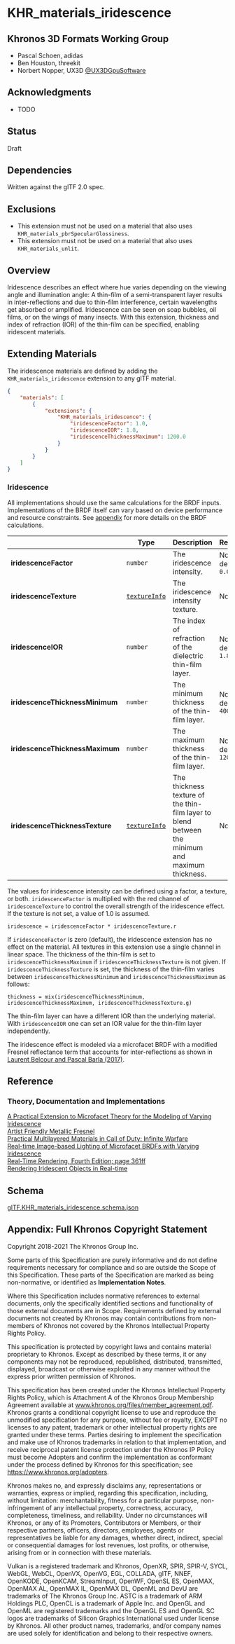 # KHR\_materials\_iridescence

## Khronos 3D Formats Working Group

* Pascal Schoen, adidas  
* Ben Houston, threekit  
* Norbert Nopper, UX3D [@UX3DGpuSoftware](https://twitter.com/UX3DGpuSoftware)  

## Acknowledgments

* TODO

## Status

Draft

## Dependencies

Written against the glTF 2.0 spec.

## Exclusions

* This extension must not be used on a material that also uses `KHR_materials_pbrSpecularGlossiness`.
* This extension must not be used on a material that also uses `KHR_materials_unlit`.

## Overview

Iridescence describes an effect where hue varies depending on the viewing angle and illumination angle: A thin-film of a semi-transparent layer results in inter-reflections and due to thin-film interference, certain wavelengths get absorbed or amplified. Iridescence can be seen on soap bubbles, oil films, or on the wings of many insects.
With this extension, thickness and index of refraction (IOR) of the thin-film can be specified, enabling iridescent materials. 

## Extending Materials

The iridescence materials are defined by adding the `KHR_materials_iridescence` extension to any glTF material.

```json
{
    "materials": [
        {
            "extensions": {
                "KHR_materials_iridescence": {
                    "iridescenceFactor": 1.0,
                    "iridescenceIOR": 1.8,
                    "iridescenceThicknessMaximum": 1200.0
                }
            }
        }
    ]
}
```

### Iridescence

All implementations should use the same calculations for the BRDF inputs. Implementations of the BRDF itself can vary based on device performance and resource constraints. See [appendix](/specification/2.0/README.md#appendix-b-brdf-implementation) for more details on the BRDF calculations.

|                              | Type                                                                | Description                                                                                      | Required              |
|------------------------------|---------------------------------------------------------------------|--------------------------------------------------------------------------------------------------|-----------------------|
|**iridescenceFactor**         | `number`                                                            | The iridescence intensity.                                                                       | No, default: `0.0`    |
|**iridescenceTexture**        | [`textureInfo`](/specification/2.0/README.md#reference-textureInfo) | The iridescence intensity texture.                                                               | No                    |
|**iridescenceIOR**               | `number`                                                            | The index of refraction of the dielectric thin-film layer.                                       | No, default: `1.8`    |
|**iridescenceThicknessMinimum**  | `number`                                                            | The minimum thickness of the thin-film layer.                                                    | No, default: `400.0`  |
|**iridescenceThicknessMaximum**  | `number`                                                            | The maximum thickness of the thin-film layer.                                                    | No, default: `1200.0` |
|**iridescenceThicknessTexture**  | [`textureInfo`](/specification/2.0/README.md#reference-textureInfo) | The thickness texture of the thin-film layer to blend between the minimum and maximum thickness. | No                    |

The values for iridescence intensity can be defined using a factor, a texture, or both.
`iridescenceFactor` is multiplied with the red channel of `iridescenceTexture` to control the overall strength of the iridescence effect. If the texture is not set, a value of 1.0 is assumed. 
```
iridescence = iridescenceFactor * iridescenceTexture.r
```

If `iridescenceFactor` is zero (default), the iridescence extension has no effect on the material. 
All textures in this extension use a single channel in linear space. 
The thickness of the thin-film is set to `iridescenceThicknessMaximum` if `iridescenceThicknessTexture` is not given.
If `iridescenceThicknessTexture` is set, the thickness of the thin-film varies between  `iridescenceThicknessMinimum` and `iridescenceThicknessMaximum` as follows: 
```
thickness = mix(iridescenceThicknessMinimum, iridescenceThicknessMaximum, iridescenceThicknessTexture.g)
```
The thin-film layer can have a different IOR than the underlying material. With `iridescenceIOR` one can set an IOR value for the thin-film layer independently.

The iridescence effect is modeled via a microfacet BRDF with a modified Fresnel reflectance term that accounts for inter-reflections as shown in [Laurent Belcour and Pascal Barla (2017)](https://belcour.github.io/blog/research/publication/2017/05/01/brdf-thin-film.html).

## Reference

### Theory, Documentation and Implementations

[A Practical Extension to Microfacet Theory for the Modeling of Varying Iridescence](https://belcour.github.io/blog/research/publication/2017/05/01/brdf-thin-film.html)  
[Artist Friendly Metallic Fresnel](http://jcgt.org/published/0003/04/03/)  
[Practical Multilayered Materials in Call of Duty: Infinite Warfare](https://blog.selfshadow.com/publications/s2017-shading-course/drobot/s2017_pbs_multilayered.pdf)  
[Real-time Image-based Lighting of Microfacet BRDFs with Varying Iridescence](https://cg.cs.uni-bonn.de/en/publications/paper-details/kneiphof-2019-iridescence/)  
[Real-Time Rendering, Fourth Edition; page 361ff](https://www.realtimerendering.com/)  
[Rendering Iridescent Objects in Real-time](http://dspace.library.uu.nl/handle/1874/287110)  

## Schema

[glTF.KHR_materials_iridescence.schema.json](schema/glTF.KHR_materials_iridescence.schema.json)


## Appendix: Full Khronos Copyright Statement

Copyright 2018-2021 The Khronos Group Inc.

Some parts of this Specification are purely informative and do not define requirements
necessary for compliance and so are outside the Scope of this Specification. These
parts of the Specification are marked as being non-normative, or identified as
**Implementation Notes**.

Where this Specification includes normative references to external documents, only the
specifically identified sections and functionality of those external documents are in
Scope. Requirements defined by external documents not created by Khronos may contain
contributions from non-members of Khronos not covered by the Khronos Intellectual
Property Rights Policy.

This specification is protected by copyright laws and contains material proprietary
to Khronos. Except as described by these terms, it or any components
may not be reproduced, republished, distributed, transmitted, displayed, broadcast
or otherwise exploited in any manner without the express prior written permission
of Khronos.

This specification has been created under the Khronos Intellectual Property Rights
Policy, which is Attachment A of the Khronos Group Membership Agreement available at
www.khronos.org/files/member_agreement.pdf. Khronos grants a conditional
copyright license to use and reproduce the unmodified specification for any purpose,
without fee or royalty, EXCEPT no licenses to any patent, trademark or other
intellectual property rights are granted under these terms. Parties desiring to
implement the specification and make use of Khronos trademarks in relation to that
implementation, and receive reciprocal patent license protection under the Khronos
IP Policy must become Adopters and confirm the implementation as conformant under
the process defined by Khronos for this specification;
see https://www.khronos.org/adopters.

Khronos makes no, and expressly disclaims any, representations or warranties,
express or implied, regarding this specification, including, without limitation:
merchantability, fitness for a particular purpose, non-infringement of any
intellectual property, correctness, accuracy, completeness, timeliness, and
reliability. Under no circumstances will Khronos, or any of its Promoters,
Contributors or Members, or their respective partners, officers, directors,
employees, agents or representatives be liable for any damages, whether direct,
indirect, special or consequential damages for lost revenues, lost profits, or
otherwise, arising from or in connection with these materials.

Vulkan is a registered trademark and Khronos, OpenXR, SPIR, SPIR-V, SYCL, WebGL,
WebCL, OpenVX, OpenVG, EGL, COLLADA, glTF, NNEF, OpenKODE, OpenKCAM, StreamInput,
OpenWF, OpenSL ES, OpenMAX, OpenMAX AL, OpenMAX IL, OpenMAX DL, OpenML and DevU are
trademarks of The Khronos Group Inc. ASTC is a trademark of ARM Holdings PLC,
OpenCL is a trademark of Apple Inc. and OpenGL and OpenML are registered trademarks
and the OpenGL ES and OpenGL SC logos are trademarks of Silicon Graphics
International used under license by Khronos. All other product names, trademarks,
and/or company names are used solely for identification and belong to their
respective owners.
